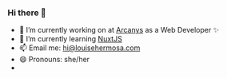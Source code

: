 ### Hi there 👋

- 🔭 I’m currently working on at [Arcanys](https://arcanys.com) as a Web Developer ✨
- 🌱 I’m currently learning [NuxtJS](https://nuxtjs.org/)
- 📫 Email me: [hi@louisehermosa.com](mailto:hi@louisehermosa.com)
- 😄 Pronouns: she/her
- 
